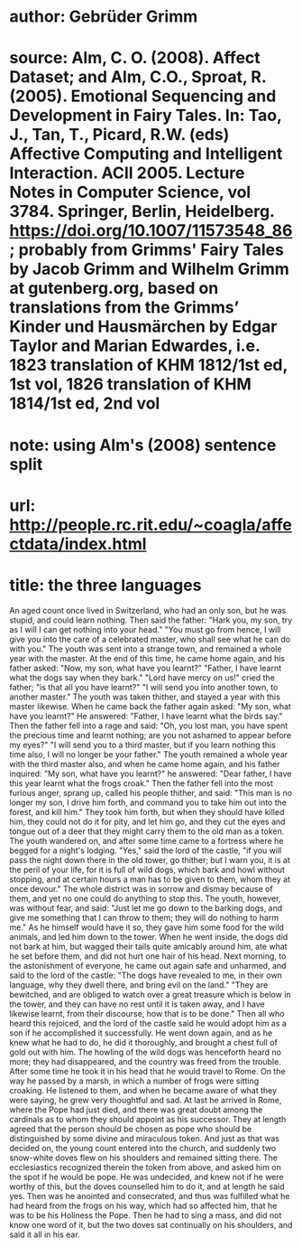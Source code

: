 # author: Gebrüder Grimm
# source: Alm, C. O. (2008). Affect Dataset; and Alm, C.O., Sproat, R. (2005). Emotional Sequencing and Development in Fairy Tales. In: Tao, J., Tan, T., Picard, R.W. (eds) Affective Computing and Intelligent Interaction. ACII 2005. Lecture Notes in Computer Science, vol 3784. Springer, Berlin, Heidelberg. https://doi.org/10.1007/11573548_86; probably from Grimms' Fairy Tales by Jacob Grimm and Wilhelm Grimm at gutenberg.org, based on translations from the Grimms’ Kinder und Hausmärchen by Edgar Taylor and Marian Edwardes, i.e. 1823 translation of KHM 1812/1st ed, 1st vol, 1826 translation of KHM 1814/1st ed, 2nd vol
# note: using Alm's (2008) sentence split
# url: http://people.rc.rit.edu/~coagla/affectdata/index.html
# title: the three languages

An aged count once lived in Switzerland, who had an only son, but he was stupid, and could learn nothing.
Then said the father: "Hark you, my son, try as I will I can get nothing into your head."
"You must go from hence, I will give you into the care of a celebrated master, who shall see what he can do with you."
The youth was sent into a strange town, and remained a whole year with the master.
At the end of this time, he came home again, and his father asked: "Now, my son, what have you learnt?"
"Father, I have learnt what the dogs say when they bark."
"Lord have mercy on us!" cried the father; "is that all you have learnt?"
"I will send you into another town, to another master."
The youth was taken thither, and stayed a year with this master likewise.
When he came back the father again asked: "My son, what have you learnt?"
He answered: "Father, I have learnt what the birds say."
Then the father fell into a rage and said: "Oh, you lost man, you have spent the precious time and learnt nothing; are you not ashamed to appear before my eyes?"
"I will send you to a third master, but if you learn nothing this time also, I will no longer be your father."
The youth remained a whole year with the third master also, and when he came home again, and his father inquired: "My son, what have you learnt?" he answered: "Dear father, I have this year learnt what the frogs croak."
Then the father fell into the most furious anger, sprang up, called his people thither, and said: "This man is no longer my son, I drive him forth, and command you to take him out into the forest, and kill him."
They took him forth, but when they should have killed him, they could not do it for pity, and let him go, and they cut the eyes and tongue out of a deer that they might carry them to the old man as a token.
The youth wandered on, and after some time came to a fortress where he begged for a night's lodging.
"Yes," said the lord of the castle, "if you will pass the night down there in the old tower, go thither; but I warn you, it is at the peril of your life, for it is full of wild dogs, which bark and howl without stopping, and at certain hours a man has to be given to them, whom they at once devour."
The whole district was in sorrow and dismay because of them, and yet no one could do anything to stop this.
The youth, however, was without fear, and said: "Just let me go down to the barking dogs, and give me something that I can throw to them; they will do nothing to harm me."
As he himself would have it so, they gave him some food for the wild animals, and led him down to the tower.
When he went inside, the dogs did not bark at him, but wagged their tails quite amicably around him, ate what he set before them, and did not hurt one hair of his head.
Next morning, to the astonishment of everyone, he came out again safe and unharmed, and said to the lord of the castle: "The dogs have revealed to me, in their own language, why they dwell there, and bring evil on the land."
"They are bewitched, and are obliged to watch over a great treasure which is below in the tower, and they can have no rest until it is taken away, and I have likewise learnt, from their discourse, how that is to be done."
Then all who heard this rejoiced, and the lord of the castle said he would adopt him as a son if he accomplished it successfully.
He went down again, and as he knew what he had to do, he did it thoroughly, and brought a chest full of gold out with him.
The howling of the wild dogs was henceforth heard no more; they had disappeared, and the country was freed from the trouble.
After some time he took it in his head that he would travel to Rome.
On the way he passed by a marsh, in which a number of frogs were sitting croaking.
He listened to them, and when he became aware of what they were saying, he grew very thoughtful and sad.
At last he arrived in Rome, where the Pope had just died, and there was great doubt among the cardinals as to whom they should appoint as his successor.
They at length agreed that the person should be chosen as pope who should be distinguished by some divine and miraculous token.
And just as that was decided on, the young count entered into the church, and suddenly two snow-white doves flew on his shoulders and remained sitting there.
The ecclesiastics recognized therein the token from above, and asked him on the spot if he would be pope.
He was undecided, and knew not if he were worthy of this, but the doves counselled him to do it, and at length he said yes.
Then was he anointed and consecrated, and thus was fulfilled what he had heard from the frogs on his way, which had so affected him, that he was to be his Holiness the Pope.
Then he had to sing a mass, and did not know one word of it, but the two doves sat continually on his shoulders, and said it all in his ear.
